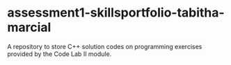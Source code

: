 # assessment1-skillsportfolio-tabitha-marcial
A repository to store C++ solution codes on programming exercises provided by the Code Lab II module. 
